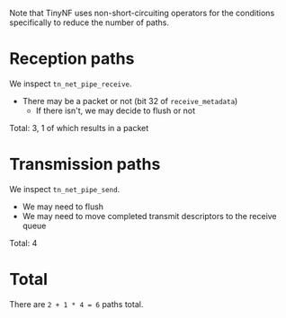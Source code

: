 Note that TinyNF uses non-short-circuiting operators for the conditions specifically to reduce the number of paths.

# Reception paths

We inspect `tn_net_pipe_receive`.

- There may be a packet or not (bit 32 of `receive_metadata`)
  - If there isn't, we may decide to flush or not

Total: 3, 1 of which results in a packet


# Transmission paths

We inspect `tn_net_pipe_send`.

- We may need to flush
- We may need to move completed transmit descriptors to the receive queue

Total: 4


# Total

There are `2 + 1 * 4 = 6` paths total.
